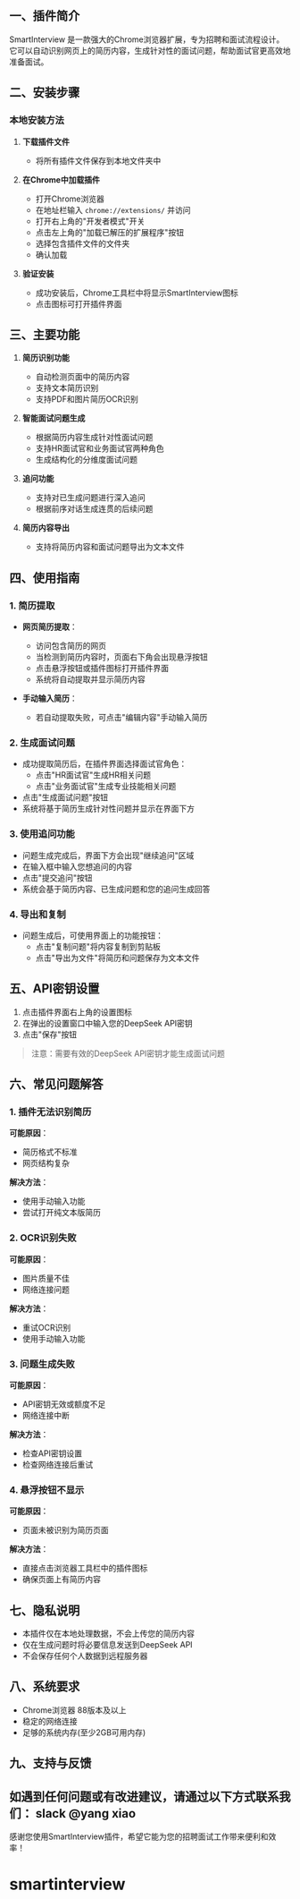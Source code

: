 ## 一、插件简介

SmartInterview 是一款强大的Chrome浏览器扩展，专为招聘和面试流程设计。它可以自动识别网页上的简历内容，生成针对性的面试问题，帮助面试官更高效地准备面试。

## 二、安装步骤

### 本地安装方法

1. **下载插件文件**
   - 将所有插件文件保存到本地文件夹中

2. **在Chrome中加载插件**
   - 打开Chrome浏览器
   - 在地址栏输入 `chrome://extensions/` 并访问
   - 打开右上角的"开发者模式"开关
   - 点击左上角的"加载已解压的扩展程序"按钮
   - 选择包含插件文件的文件夹
   - 确认加载

3. **验证安装**
   - 成功安装后，Chrome工具栏中将显示SmartInterview图标
   - 点击图标可打开插件界面

## 三、主要功能

1. **简历识别功能**
   - 自动检测页面中的简历内容
   - 支持文本简历识别
   - 支持PDF和图片简历OCR识别

2. **智能面试问题生成**
   - 根据简历内容生成针对性面试问题
   - 支持HR面试官和业务面试官两种角色
   - 生成结构化的分维度面试问题

3. **追问功能**
   - 支持对已生成问题进行深入追问
   - 根据前序对话生成连贯的后续问题

4. **简历内容导出**
   - 支持将简历内容和面试问题导出为文本文件

## 四、使用指南

### 1. 简历提取

- **网页简历提取**：
  - 访问包含简历的网页
  - 当检测到简历内容时，页面右下角会出现悬浮按钮
  - 点击悬浮按钮或插件图标打开插件界面
  - 系统将自动提取并显示简历内容

- **手动输入简历**：
  - 若自动提取失败，可点击"编辑内容"手动输入简历

### 2. 生成面试问题

- 成功提取简历后，在插件界面选择面试官角色：
  - 点击"HR面试官"生成HR相关问题
  - 点击"业务面试官"生成专业技能相关问题
- 点击"生成面试问题"按钮
- 系统将基于简历生成针对性问题并显示在界面下方

### 3. 使用追问功能

- 问题生成完成后，界面下方会出现"继续追问"区域
- 在输入框中输入您想追问的内容
- 点击"提交追问"按钮
- 系统会基于简历内容、已生成问题和您的追问生成回答

### 4. 导出和复制

- 问题生成后，可使用界面上的功能按钮：
  - 点击"复制问题"将内容复制到剪贴板
  - 点击"导出为文件"将简历和问题保存为文本文件

## 五、API密钥设置

1. 点击插件界面右上角的设置图标
2. 在弹出的设置窗口中输入您的DeepSeek API密钥
3. 点击"保存"按钮

> 注意：需要有效的DeepSeek API密钥才能生成面试问题

## 六、常见问题解答

### 1. 插件无法识别简历

**可能原因**：
- 简历格式不标准
- 网页结构复杂

**解决方法**：
- 使用手动输入功能
- 尝试打开纯文本版简历

### 2. OCR识别失败

**可能原因**：
- 图片质量不佳
- 网络连接问题

**解决方法**：
- 重试OCR识别
- 使用手动输入功能

### 3. 问题生成失败

**可能原因**：
- API密钥无效或额度不足
- 网络连接中断

**解决方法**：
- 检查API密钥设置
- 检查网络连接后重试

### 4. 悬浮按钮不显示

**可能原因**：
- 页面未被识别为简历页面

**解决方法**：
- 直接点击浏览器工具栏中的插件图标
- 确保页面上有简历内容

## 七、隐私说明

- 本插件仅在本地处理数据，不会上传您的简历内容
- 仅在生成问题时将必要信息发送到DeepSeek API
- 不会保存任何个人数据到远程服务器

## 八、系统要求

- Chrome浏览器 88版本及以上
- 稳定的网络连接
- 足够的系统内存(至少2GB可用内存)

## 九、支持与反馈

如遇到任何问题或有改进建议，请通过以下方式联系我们：
slack @yang xiao
---

感谢您使用SmartInterview插件，希望它能为您的招聘面试工作带来便利和效率！
# smartinterview

